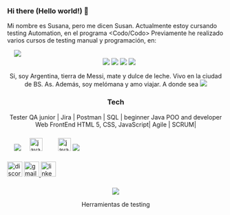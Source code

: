 ### Hi there (Hello world!) 👋
Mi nombre es Susana, pero me dicen Susan. 
Actualmente estoy cursando testing Automation, en el programa <Codo/Codo> 
Previamente he realizado varios cursos de testing manual y programación, en:

<div align="left"/>  
<img width="12"/> 
  
<img src="https://cdn.filestackcontent.com/no_metadata/output=format:webp/resize=w:180,h:128,fit:max/quality=value:70/compress/cache=expiry:max/OBSxoqZaTQetNCbgZJLT"/>
<div align="center"/>  
<img width="12"/> 
<img src="https://buscalaweb.com.ar/wp-content/uploads/2023/07/Opiniones-sobre-Educacionit-1024x538.jpeg"/>
<img src="https://www.entrenossocialinfo.com/wp-content/uploads/2023/01/Argentinap2.png"/>
<img src="https://alaya-capital.com/wp-content/uploads/2022/04/Copia-de-Egg-Imagotipo-PNG-200x200.png"/>
<img src="https://www.afele.org/ccsimg/dcs/img_tools/2023-07-20/59e0bc90-1172-4bab-8d1c-32839abe9e64.webp"/>

<div/>

Si, soy Argentina, tierra de Messi, mate y dulce de leche. 
Vivo en la ciudad de BS. As.
Además,  soy melómana y amo viajar. A donde sea 
<img src="https://media.ahora.com.ar/p/54f8c8b839bec8d267a4a94c09f68e3c/adjuntos/224/imagenes/001/201/0001201016/790x0/smart/messi-mate.jpg"/>

### Tech
Tester QA junior | Jira | Postman | SQL | beginner Java POO and developer Web FrontEnd HTML 5, CSS, JavaScript| Agile | SCRUM|
<div>



</div>

###

<div align="left"/>  
  <img width="12"/> 
<img src="https://github.com/Susana-Sandoval/Susana-Sandoval/assets/131830576/b80cd21f-968c-47d5-86fa-a6dbdd8576ea.png"/>
  <img width="12" />
  <img src="https://cdn.jsdelivr.net/gh/devicons/devicon/icons/java/java-original.svg" height="30" alt="java logo"  />
  <img width="12" />
  <img width="12" />
  <img src="https://cdn.jsdelivr.net/gh/devicons/devicon/icons/javascript/javascript-original.svg" height="30" alt="javascript logo"  />
  <img src="https://camo.githubusercontent.com/444253087e0f63d6892fc1969e1a95183bc53573074e61aa67fb1e712fdd2c1b/68747470733a2f2f6d6d732e627573696e657373776972652e636f6d2f6d656469612f32303233303332323030353237342f656e2f3736313635302f322f706f73746d616e2d6c6f676f2d766572742d323031382e6a7067"/>

</div>

###

<div align="left">

  </a>
  <img src="https://img.shields.io/static/v1?message=Discord&logo=discord&label=&color=7289DA&logoColor=white&labelColor=&style=for-the-badge" height="35" alt="discord logo"  />
  <a href="ssusana.sandoval@gmail.com" target="_blank">
    <img src="https://img.shields.io/static/v1?message=Gmail&logo=gmail&label=&color=D14836&logoColor=white&labelColor=&style=for-the-badge" height="35" alt="gmail logo"  />
  </a>
  <a href="https://www.linkedin.com/in/mariasusanasandoval/" target="_blank">
    <img src="https://img.shields.io/static/v1?message=LinkedIn&logo=linkedin&label=&color=0077B5&logoColor=white&labelColor=&style=for-the-badge" height="35" alt="linkedin logo"  />
  </a> 
  </a>
</div>

###

<img src="https://www.ambient-it.net/wp-content/uploads/2022/04/Logo-Jira-200x175-2.png.webp"> 


  Herramientas de testing
  
  
  
</div>

